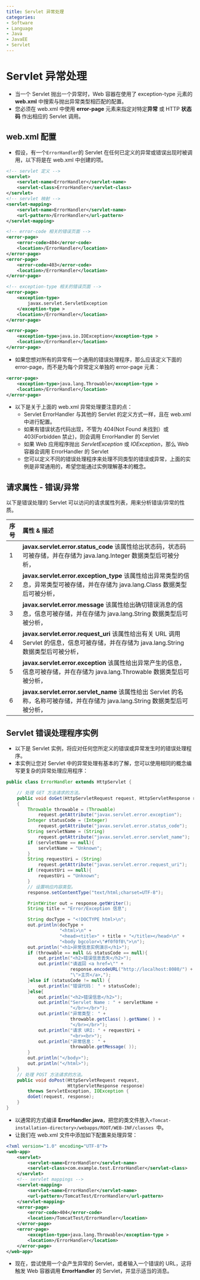 ```yaml
---
title: Servlet 异常处理
categories:
- Software
- Language
- Java
- JavaEE
- Servlet
---
```

# Servlet 异常处理

- 当一个 Servlet 抛出一个异常时，Web 容器在使用了 exception-type 元素的 **web.xml** 中搜索与抛出异常类型相匹配的配置。
- 您必须在 web.xml 中使用 **error-page** 元素来指定对特定**异常** 或 HTTP **状态码** 作出相应的 Servlet 调用。

## web.xml 配置

- 假设，有一个`ErrorHandler`的 Servlet 在任何已定义的异常或错误出现时被调用，以下将是在 web.xml 中创建的项。

```xml
<!-- servlet 定义 -->
<servlet>
    <servlet-name>ErrorHandler</servlet-name>
    <servlet-class>ErrorHandler</servlet-class>
</servlet>
<!-- servlet 映射 -->
<servlet-mapping>
    <servlet-name>ErrorHandler</servlet-name>
    <url-pattern>/ErrorHandler</url-pattern>
</servlet-mapping>

<!-- error-code 相关的错误页面 -->
<error-page>
    <error-code>404</error-code>
    <location>/ErrorHandler</location>
</error-page>
<error-page>
    <error-code>403</error-code>
    <location>/ErrorHandler</location>
</error-page>

<!-- exception-type 相关的错误页面 -->
<error-page>
    <exception-type>
        javax.servlet.ServletException
    </exception-type >
    <location>/ErrorHandler</location>
</error-page>

<error-page>
    <exception-type>java.io.IOException</exception-type >
    <location>/ErrorHandler</location>
</error-page>
```

- 如果您想对所有的异常有一个通用的错误处理程序，那么应该定义下面的 error-page，而不是为每个异常定义单独的 error-page 元素：

```xml
<error-page>
    <exception-type>java.lang.Throwable</exception-type >
    <location>/ErrorHandler</location>
</error-page>
```

- 以下是关于上面的 web.xml 异常处理要注意的点：
    - Servlet ErrorHandler 与其他的 Servlet 的定义方式一样，且在 web.xml 中进行配置。
    - 如果有错误状态代码出现，不管为 404(Not Found 未找到）或 403(Forbidden 禁止)，则会调用 ErrorHandler 的 Servlet
    - 如果 Web 应用程序抛出 *ServletException* 或 *IOException*，那么 Web 容器会调用 ErrorHandler 的 Servlet
    - 您可以定义不同的错误处理程序来处理不同类型的错误或异常，上面的实例是非常通用的，希望您能通过实例理解基本的概念。

## 请求属性 - 错误/异常

以下是错误处理的 Servlet 可以访问的请求属性列表，用来分析错误/异常的性质。

| 序号 | 属性 & 描述                                                  |
| :--- | :----------------------------------------------------------- |
| 1    | **javax.servlet.error.status_code** 该属性给出状态码，状态码可被存储，并在存储为 java.lang.Integer 数据类型后可被分析， |
| 2    | **javax.servlet.error.exception_type** 该属性给出异常类型的信息，异常类型可被存储，并在存储为 java.lang.Class 数据类型后可被分析， |
| 3    | **javax.servlet.error.message** 该属性给出确切错误消息的信息，信息可被存储，并在存储为 java.lang.String 数据类型后可被分析， |
| 4    | **javax.servlet.error.request_uri** 该属性给出有关 URL 调用 Servlet 的信息，信息可被存储，并在存储为 java.lang.String 数据类型后可被分析， |
| 5    | **javax.servlet.error.exception** 该属性给出异常产生的信息，信息可被存储，并在存储为 java.lang.Throwable 数据类型后可被分析， |
| 6    | **javax.servlet.error.servlet_name** 该属性给出 Servlet 的名称，名称可被存储，并在存储为 java.lang.String 数据类型后可被分析， |

## Servlet 错误处理程序实例

- 以下是 Servlet 实例，将应对任何您所定义的错误或异常发生时的错误处理程序。
- 本实例让您对 Servlet 中的异常处理有基本的了解，您可以使用相同的概念编写更复杂的异常处理应用程序：

```java
public class ErrorHandler extends HttpServlet {

    // 处理 GET 方法请求的方法。
    public void doGet(HttpServletRequest request, HttpServletResponse response) throws ServletException, IOException
    {
        Throwable throwable = (Throwable)
            request.getAttribute("javax.servlet.error.exception");
        Integer statusCode = (Integer)
            request.getAttribute("javax.servlet.error.status_code");
        String servletName = (String)
            request.getAttribute("javax.servlet.error.servlet_name");
        if (servletName == null){
            servletName = "Unknown";
        }
        String requestUri = (String)
            request.getAttribute("javax.servlet.error.request_uri");
        if (requestUri == null){
            requestUri = "Unknown";
        }
        // 设置响应内容类型。
        response.setContentType("text/html;charset=UTF-8");

        PrintWriter out = response.getWriter();
        String title = "Error/Exception 信息";

        String docType = "<!DOCTYPE html>\n";
        out.println(docType +
                    "<html>\n" +
                    "<head><title>" + title + "</title></head>\n" +
                    "<body bgcolor=\"#f0f0f0\">\n");
        out.println("<h1>异常信息实例演示</h1>");
        if (throwable == null && statusCode == null){
            out.println("<h2>错误信息丢失</h2>");
            out.println("请返回 <a href=\"" +
                        response.encodeURL("http://localhost:8080/") +
                        "\">主页</a>,");
        }else if (statusCode != null) {
            out.println("错误代码： " + statusCode);
        }else{
            out.println("<h2>错误信息</h2>");
            out.println("Servlet Name : " + servletName +
                        "</br></br>");
            out.println("异常类型： " +
                        throwable.getClass( ).getName( ) +
                        "</br></br>");
            out.println("请求 URI: " + requestUri +
                        "<br><br>");
            out.println("异常信息： " +
                        throwable.getMessage( ));
        }
        out.println("</body>");
        out.println("</html>");
    }
    // 处理 POST 方法请求的方法。
    public void doPost(HttpServletRequest request,
                       HttpServletResponse response)
        throws ServletException, IOException {
        doGet(request, response);
    }
}
```

- 以通常的方式编译 **ErrorHandler.java**，把您的类文件放入`<Tomcat-installation-directory>/webapps/ROOT/WEB-INF/classes `中。
- 让我们在 web.xml 文件中添加如下配置来处理异常：

```xml
<?xml version="1.0" encoding="UTF-8"?>
<web-app>
    <servlet>
        <servlet-name>ErrorHandler</servlet-name>
        <servlet-class>com.example.test.ErrorHandler</servlet-class>
    </servlet>
    <!-- servlet mappings -->
    <servlet-mapping>
        <servlet-name>ErrorHandler</servlet-name>
        <url-pattern>/TomcatTest/ErrorHandler</url-pattern>
    </servlet-mapping>
    <error-page>
        <error-code>404</error-code>
        <location>/TomcatTest/ErrorHandler</location>
    </error-page>
    <error-page>
        <exception-type>java.lang.Throwable</exception-type >
        <location>/ErrorHandler</location>
    </error-page>
</web-app>
```

- 现在，尝试使用一个会产生异常的 Servlet，或者输入一个错误的 URL，这将触发 Web 容器调用 **ErrorHandler** 的 Servlet，并显示适当的消息。
